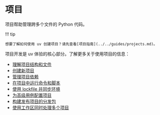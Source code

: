 # 项目

项目帮助管理跨多个文件的 Python 代码。

!!! tip

    想要了解如何使用 uv 创建项目？请先查看[项目指南](../../guides/projects.md)。

项目开发是 uv 体验的核心部分。了解更多关于使用项目的信息：

- [理解项目结构和文件](./layout.md)
- [创建新项目](./init.md)
- [管理项目依赖](./dependencies.md)
- [在项目中运行命令和脚本](./run.md)
- [使用 lockfile 并同步环境](./sync.md)
- [为高级用例配置项目](./config.md)
- [构建发布项目的分发包](./build.md)
- [使用工作区同时处理多个项目](./workspaces.md)
